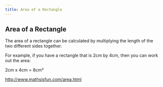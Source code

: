 ```yaml
---
title: Area of a Rectangle
---
```

## Area of a Rectangle

The area of a rectangle can be calculated by multiplying the length of the two different sides together.

For example, if you have a rectangle that is 2cm by 4cm, then you can work out the area:

2cm x 4cm = 8cm²

<!-- The article goes here, in GitHub-flavored Markdown. Feel free to add YouTube videos, images, and CodePen/JSBin embeds  -->

<!-- #### More Information: -->
<!-- Please add any articles you think might be helpful to read before writing the article -->


http://www.mathsisfun.com/area.html
